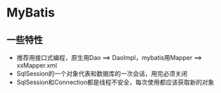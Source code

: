 # MyBatis

## 一些特性

- 推荐用接口式编程，原生用Dao ==> DaoImpl，mybatis用Mapper ==> xxMapper.xml
- SqlSession的一个对象代表和数据库的一次会话，用完必须关闭
- SqlSession和Connection都是线程不安全，每次使用都应该获取新的对象